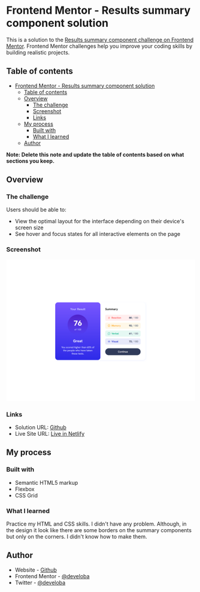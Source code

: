 # Frontend Mentor - Results summary component solution

This is a solution to the [Results summary component challenge on Frontend Mentor](https://www.frontendmentor.io/challenges/results-summary-component-CE_K6s0maV). Frontend Mentor challenges help you improve your coding skills by building realistic projects. 

## Table of contents

- [Frontend Mentor - Results summary component solution](#frontend-mentor---results-summary-component-solution)
  - [Table of contents](#table-of-contents)
  - [Overview](#overview)
    - [The challenge](#the-challenge)
    - [Screenshot](#screenshot)
    - [Links](#links)
  - [My process](#my-process)
    - [Built with](#built-with)
    - [What I learned](#what-i-learned)
  - [Author](#author)

**Note: Delete this note and update the table of contents based on what sections you keep.**

## Overview

### The challenge

Users should be able to:

- View the optimal layout for the interface depending on their device's screen size
- See hover and focus states for all interactive elements on the page

### Screenshot

![](./assets/images/preview.png)

### Links

- Solution URL: [Github](https://github.com/develoba/frontendmentor_challenges/tree/main/%5BHTML%20-%20CSS%5D%20result-summary-component)
- Live Site URL: [Live in Netlify](https://deluxe-peony-950072.netlify.app/)

## My process

### Built with

- Semantic HTML5 markup
- Flexbox
- CSS Grid

### What I learned

Practice my HTML and CSS skills. I didn't have any problem. Although, in the design it look like there are some borders on the summary components but only on the corners. I didn't know how to make them.

## Author

- Website - [Github](https://github.com/develoba)
- Frontend Mentor - [@develoba](https://www.frontendmentor.io/profile/develoba)
- Twitter - [@develoba](https://www.twitter.com/develoba)